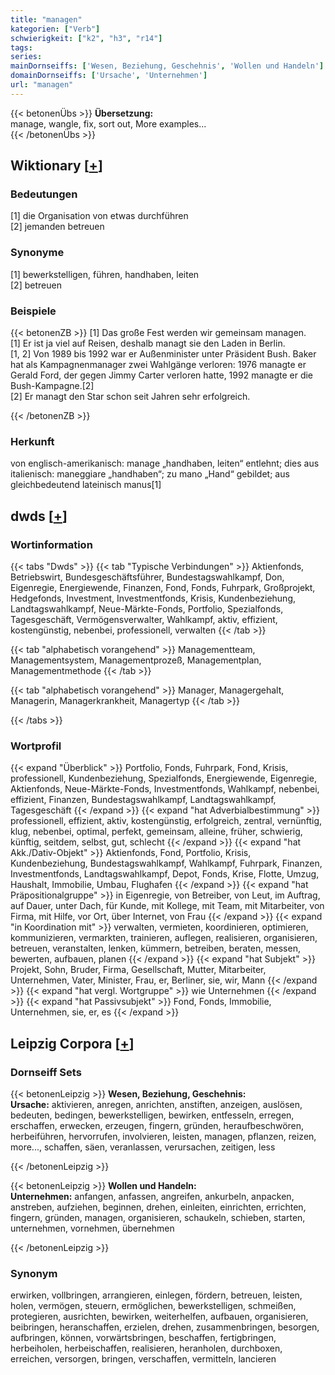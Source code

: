 ```yaml
---
title: "managen"
kategorien: ["Verb"]
schwierigkeit: ["k2", "h3", "r14"]
tags:
series:
mainDornseiffs: ['Wesen, Beziehung, Geschehnis', 'Wollen und Handeln']
domainDornseiffs: ['Ursache', 'Unternehmen']
url: "managen"
---
```


{{< betonenÜbs >}}
**Übersetzung:**  
manage, wangle, fix, sort out, More examples...  
{{< /betonenÜbs >}}

## Wiktionary [[+](https://de.wiktionary.org/wiki/managen)]

### Bedeutungen
[1] die Organisation von etwas durchführen  
[2] jemanden betreuen  

### Synonyme
[1] bewerkstelligen, führen, handhaben, leiten  
[2] betreuen  

### Beispiele
{{< betonenZB >}}
[1] Das große Fest werden wir gemeinsam managen.  
[1] Er ist ja viel auf Reisen, deshalb managt sie den Laden in Berlin.  
[1, 2] Von 1989 bis 1992 war er Außenminister unter Präsident Bush. Baker hat als Kampagnenmanager zwei Wahlgänge verloren: 1976 managte er Gerald Ford, der gegen Jimmy Carter verloren hatte, 1992 managte er die Bush-Kampagne.[2]  
[2] Er managt den Star schon seit Jahren sehr erfolgreich.  

{{< /betonenZB >}}
### Herkunft
von englisch-amerikanisch: manage „handhaben, leiten“ entlehnt; dies aus italienisch: maneggiare „handhaben“; zu mano „Hand“ gebildet; aus gleichbedeutend lateinisch manus[1]  



## dwds [[+](https://www.dwds.de/wb/managen)]

### Wortinformation
{{< tabs "Dwds" >}}
{{< tab "Typische Verbindungen" >}}
Aktienfonds, Betriebswirt, Bundesgeschäftsführer, Bundestagswahlkampf, Don, Eigenregie, Energiewende, Finanzen, Fond, Fonds, Fuhrpark, Großprojekt, Hedgefonds, Investment, Investmentfonds, Krisis, Kundenbeziehung, Landtagswahlkampf, Neue-Märkte-Fonds, Portfolio, Spezialfonds, Tagesgeschäft, Vermögensverwalter, Wahlkampf, aktiv, effizient, kostengünstig, nebenbei, professionell, verwalten
{{< /tab >}}

{{< tab "alphabetisch vorangehend" >}}
Managementteam, Managementsystem, Managementprozeß, Managementplan, Managementmethode
{{< /tab >}}

{{< tab "alphabetisch vorangehend" >}}
Manager, Managergehalt, Managerin, Managerkrankheit, Managertyp
{{< /tab >}}

{{< /tabs >}}

### Wortprofil
{{< expand "Überblick" >}} Portfolio, Fonds, Fuhrpark, Fond, Krisis, professionell, Kundenbeziehung, Spezialfonds, Energiewende, Eigenregie, Aktienfonds, Neue-Märkte-Fonds, Investmentfonds, Wahlkampf, nebenbei, effizient, Finanzen, Bundestagswahlkampf, Landtagswahlkampf, Tagesgeschäft {{< /expand >}}
{{< expand "hat Adverbialbestimmung" >}} professionell, effizient, aktiv, kostengünstig, erfolgreich, zentral, vernünftig, klug, nebenbei, optimal, perfekt, gemeinsam, alleine, früher, schwierig, künftig, seitdem, selbst, gut, schlecht {{< /expand >}}
{{< expand "hat Akk./Dativ-Objekt" >}} Aktienfonds, Fond, Portfolio, Krisis, Kundenbeziehung, Bundestagswahlkampf, Wahlkampf, Fuhrpark, Finanzen, Investmentfonds, Landtagswahlkampf, Depot, Fonds, Krise, Flotte, Umzug, Haushalt, Immobilie, Umbau, Flughafen {{< /expand >}}
{{< expand "hat Präpositionalgruppe" >}} in Eigenregie, von Betreiber, von Leut, im Auftrag, auf Dauer, unter Dach, für Kunde, mit Kollege, mit Team, mit Mitarbeiter, von Firma, mit Hilfe, vor Ort, über Internet, von Frau {{< /expand >}}
{{< expand "in Koordination mit" >}} verwalten, vermieten, koordinieren, optimieren, kommunizieren, vermarkten, trainieren, auflegen, realisieren, organisieren, betreuen, veranstalten, lenken, kümmern, betreiben, beraten, messen, bewerten, aufbauen, planen {{< /expand >}}
{{< expand "hat Subjekt" >}} Projekt, Sohn, Bruder, Firma, Gesellschaft, Mutter, Mitarbeiter, Unternehmen, Vater, Minister, Frau, er, Berliner, sie, wir, Mann {{< /expand >}}
{{< expand "hat vergl. Wortgruppe" >}} wie Unternehmen {{< /expand >}}
{{< expand "hat Passivsubjekt" >}} Fond, Fonds, Immobilie, Unternehmen, sie, er, es {{< /expand >}}

## Leipzig Corpora [[+](https://corpora.uni-leipzig.de/en/res?word=managen&corpusId=deu_newscrawl-public_2018)]

### Dornseiff Sets
{{< betonenLeipzig >}}
**Wesen, Beziehung, Geschehnis:**  
**Ursache:** aktivieren, anregen, anrichten, anstiften, anzeigen, auslösen, bedeuten, bedingen, bewerkstelligen, bewirken, entfesseln, erregen, erschaffen, erwecken, erzeugen, fingern, gründen, heraufbeschwören, herbeiführen, hervorrufen, involvieren, leisten, managen, pflanzen, reizen, more..., schaffen, säen, veranlassen, verursachen, zeitigen, less  

{{< /betonenLeipzig >}}


{{< betonenLeipzig >}}
**Wollen und Handeln:**  
**Unternehmen:** anfangen, anfassen, angreifen, ankurbeln, anpacken, anstreben, aufziehen, beginnen, drehen, einleiten, einrichten, errichten, fingern, gründen, managen, organisieren, schaukeln, schieben, starten, unternehmen, vornehmen, übernehmen  

{{< /betonenLeipzig >}}

### Synonym
erwirken, vollbringen, arrangieren, einlegen, fördern, betreuen, leisten, holen, vermögen, steuern, ermöglichen, bewerkstelligen, schmeißen, protegieren, ausrichten, bewirken, weiterhelfen, aufbauen, organisieren, beibringen, heranschaffen, erzielen, drehen, zusammenbringen, besorgen, aufbringen, können, vorwärtsbringen, beschaffen, fertigbringen, herbeiholen, herbeischaffen, realisieren, heranholen, durchboxen, erreichen, versorgen, bringen, verschaffen, vermitteln, lancieren

